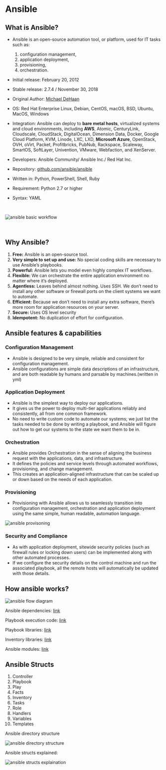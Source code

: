 # Ansible

## What is Ansible?

* Ansible is an open-source automation tool, or platform, used for IT tasks such as:
    1. configuration management, 
    2. application deployment, 
    3. provisioning,
    4. orchestration.

* Initial release: February 20, 2012    
* Stable release: 2.7.4 / November 30, 2018
* Original Author: [Michael DeHaan](https://www.linkedin.com/in/michaeldehaan/)

* OS:  Red Hat Enterprise Linux, Debian, CentOS, macOS, BSD, Ubuntu, MacOS, Windows
* Integration: Ansible can deploy to **bare metal hosts**, virtualized systems and cloud environments, including **AWS**, Atomic, CenturyLink, Cloudscale, CloudStack, DigitalOcean, Dimension Data, Docker, Google Cloud Platform, KVM, Linode, LXC, LXD, **Microsoft Azure**, OpenStack, OVH, oVirt, Packet, Profitbricks, PubNub, Rackspace, Scaleway, SmartOS, SoftLayer, Univention, VMware, Webfaction, and XenServer.

* Developers: Ansible Community/ Ansible Inc./ Red Hat Inc.
* Repository: [github.com/ansible/ansible](https://github.com/ansible/ansible)

* Written in: Python, PowerShell, Shell, Ruby
* Requirement: Python 2.7 or higher
* Syntax: YAML

<br>

![ansible basic workflow](img/ansible_workflow_0.jpeg)

<br>

## Why Ansible?

1. **Free:** Ansible is an open-source tool.
2. **Very simple to set up and use:** No special coding skills are necessary to use Ansible’s playbooks.
3. **Powerful:** Ansible lets you model even highly complex IT workflows. 
4. **Flexible:** We can orchestrate the entire application environment no matter where it’s deployed. 
5. **Agentless:** Leaves behind almost nothing. Uses SSH. We don’t need to install any other software or firewall ports on the client systems we want to automate. 
6. **Efficient:** Because we don’t need to install any extra software, there’s more room for application resources on your server.
7. **Secure:** Uses OS level security
8. **Idempotent:** No duplication of effort for configuration.

## Ansible features & capabilities

### Configuration Management
* Ansible is designed to be very simple, reliable and consistent for configuration management.
* Ansible configurations are simple data descriptions of an infrastructure, and are both readable by humans and parsable by machines.(written in yml)

### Application Deployment

* Ansible is the simplest way to deploy our applications. 
* It gives us the power to deploy multi-tier applications reliably and consistently, all from one common framework.
* No need to write custom code to automate our systems; we just list the tasks needed to be done by writing a playbook, and Ansible will figure out how to get our systems to the state we want them to be in.


### Orchestration

* Ansible provides Orchestration in the sense of aligning the business request with the applications, data, and infrastructure. 
* It defines the policies and service levels through automated workflows, provisioning, and change management. 
* This creates an application-aligned infrastructure that can be scaled up or down based on the needs of each application. 

### Provisioning

* Provisioning with Ansible allows us to seamlessly transition into configuration management, orchestration and application deployment using the same simple, human readable, automation language.

![ansible provisoning](img/ansible_provisoning.jpeg)

### Security and Compliance

* As with application deployment, sitewide security policies (such as firewall rules or locking down users) can be implemented along with other automated processes. 
* If we configure the security details on the control machine and run the associated playbook, all the remote hosts will automatically be updated with those details.

## How ansible works?

![ansible flow diagram](img/ansible_workflow.jpeg)

Ansible dependencies: [link](https://github.com/ansible/ansible/blob/a8d4bf86421d151d8df7132e8e87d04b6662f45a/packaging/rpm/ansible.spec)

Playbook execution code: [link](https://github.com/ansible/ansible/blob/a8d4bf86421d151d8df7132e8e87d04b6662f45a/lib/ansible/executor/playbook_executor.py)

Playbook libraries: [link](https://github.com/ansible/ansible/tree/a8d4bf86421d151d8df7132e8e87d04b6662f45a/lib/ansible/playbook)

Inventory libraries: [link](https://github.com/ansible/ansible/tree/a8d4bf86421d151d8df7132e8e87d04b6662f45a/lib/ansible/inventory)

Ansible modules: [link](https://github.com/ansible/ansible/tree/a8d4bf86421d151d8df7132e8e87d04b6662f45a/lib/ansible/modules)

## Ansible Structs

1. Controller
2. Playbook
3. Play
4. Facts
5. Inventory
6. Tasks
7. Role
8. Handlers
9. Variables
10. Templates

Ansible directory structure

![ansible directory structure](img/ansible_dir_struct.jpeg)

Ansible structs explained:

![ansible structs explaination](img/ansible_struct_explaination.jpeg)

